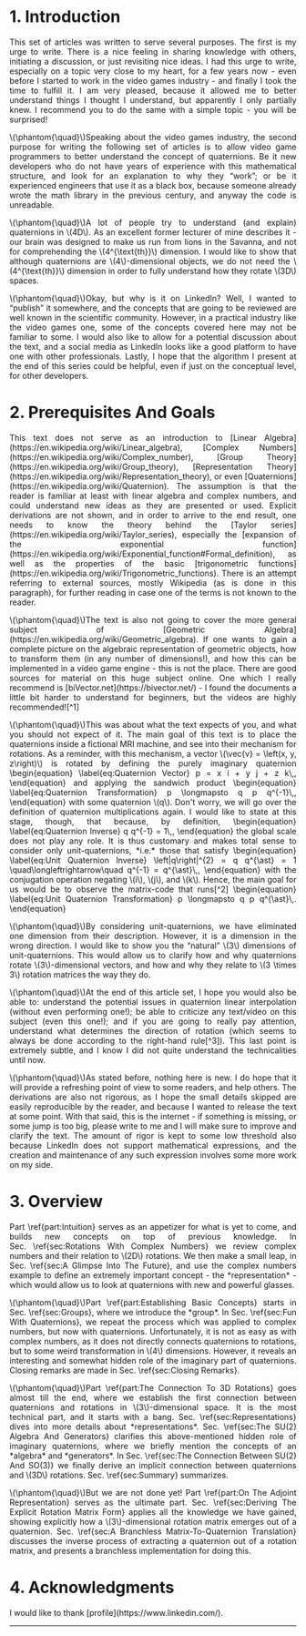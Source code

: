 <script src="load-mathjax.js" async></script>

# 1. Introduction
<div style="display:none">\(\setSection{1}\)</div>

<p align="justify">This set of articles was written to serve several purposes. The first is my urge to write. There is a nice feeling in sharing knowledge with others, initiating a discussion, or just revisiting nice ideas. I had this urge to write, especially on a topic very close to my heart, for a few years now - even before I started to work in the video games industry - and finally I took the time to fulfill it. I am very pleased, because it allowed me to better understand things I thought I understand, but apparently I only partially knew. I recommend you to do the same with a simple topic - you will be surprised!</p>

<p align="justify">\(\phantom{\quad}\)Speaking about the video games industry, the second purpose for writing the following set of articles is to allow video game programmers to better understand the concept of quaternions. Be it new developers who do not have years of experience with this mathematical structure, and look for an explanation to why they &ldquo;work&rdquo;; or be it experienced engineers that use it as a black box, because someone already wrote the math library in the previous century, and anyway the code is unreadable.</p>

<p align="justify">\(\phantom{\quad}\)A lot of people try to understand (and explain) quaternions in \(4D\). As an excellent former lecturer of mine describes it - our brain was designed to make us run from lions in the Savanna, and not for comprehending the \(4^{\text{th}}\) dimension. I would like to show that although quaternions are \(4\)-dimensional objects, we do not need the \(4^{\text{th}}\) dimension in order to fully understand how they rotate \(3D\) spaces.</p>

<p align="justify">\(\phantom{\quad}\)Okay, but why is it on LinkedIn? Well, I wanted to &ldquo;publish&rdquo; it somewhere, and the concepts that are going to be reviewed are well known in the scientific community. However, in a practical industry like the video games one, some of the concepts covered here may not be familiar to some. I would also like to allow for a potential discussion about the text, and a social media as LinkedIn looks like a good platform to have one with other professionals. Lastly, I hope that the algorithm I present at the end of this series could be helpful, even if just on the conceptual level, for other developers.</p>

# 2. Prerequisites And Goals
<div style="display:none">\(\setSection{2}\)</div>

<p align="justify">This text does not serve as an introduction to [Linear Algebra](https://en.wikipedia.org/wiki/Linear_algebra), [Complex Numbers](https://en.wikipedia.org/wiki/Complex_number), [Group Theory](https://en.wikipedia.org/wiki/Group_theory), [Representation Theory](https://en.wikipedia.org/wiki/Representation_theory), or even [Quaternions](https://en.wikipedia.org/wiki/Quaternion). The assumption is that the reader is familiar at least with linear algebra and complex numbers, and could understand new ideas as they are presented or used. Explicit derivations are not shown, and in order to arrive to the end result, one needs to know the theory behind the [Taylor series](https://en.wikipedia.org/wiki/Taylor_series), especially the [expansion of the exponential function](https://en.wikipedia.org/wiki/Exponential_function#Formal_definition), as well as the properties of the basic [trigonometric functions](https://en.wikipedia.org/wiki/Trigonometric_functions). There is an attempt referring to external sources, mostly Wikipedia (as is done in this paragraph), for further reading in case one of the terms is not known to the reader.</p>

<p align="justify">\(\phantom{\quad}\)The text is also not going to cover the more general subject of [Geometric Algebra](https://en.wikipedia.org/wiki/Geometric_algebra). If one wants to gain a complete picture on the algebraic representation of geometric objects, how to transform them (in any number of dimensions!), and how this can be implemented in a video game engine - this is not the place. There are good sources for material on this huge subject online. One which I really recommend is [biVector.net](https://bivector.net/) - I found the documents a little bit harder to understand for beginners, but the videos are highly recommended![^1]</p>

<p align="justify">\(\phantom{\quad}\)This was about what the text expects of you, and what you should not expect of it. The main goal of this text is to place the quaternions inside a fictional MRI machine, and see into their mechanism for rotations. As a reminder, with this mechanism, a vector \(\vec{v} = \left(x, y, z\right)\) is rotated by defining the purely imaginary quaternion
\begin{equation}
	\label{eq:Quaternion Vector}
	p = x i + y j + z k\,,
\end{equation}
and applying the sandwich product
\begin{equation}
	\label{eq:Quaternion Transformation}
	p \longmapsto q p q^{-1}\,,
\end{equation}
with some quaternion \(q\). Don't worry, we will go over the definition of quaternion multiplications again. I would like to state at this stage, though, that because, by definition,
\begin{equation}
	\label{eq:Quaternion Inverse}
	q q^{-1} = 1\,,
\end{equation}
the global scale does not play any role. It is thus customary and makes total sense to consider only unit-quaternions, *i.e.* those that satisfy
\begin{equation}
	\label{eq:Unit Quaternion Inverse}
	\left|q\right|^{2} = q q^{\ast} = 1 \quad\longleftrightarrow\quad q^{-1} = q^{\ast}\,,
\end{equation}
with the conjugation operation negating \(i\), \(j\), and \(k\). Hence, the main goal for us would be to observe the matrix-code that runs[^2]
\begin{equation}
	\label{eq:Unit Quaternion Transformation}
	p \longmapsto q p q^{\ast}\,.
\end{equation}</p>

<p align="justify">\(\phantom{\quad}\)By considering unit-quaternions, we have eliminated one dimension from their description. However, it is a dimension in the wrong direction. I would like to show you the &ldquo;natural&rdquo; \(3\) dimensions of unit-quaternions. This would allow us to clarify how and why quaternions rotate \(3\)-dimensional vectors, and how and why they relate to \(3 \times 3\) rotation matrices the way they do.</p>

<p align="justify">\(\phantom{\quad}\)At the end of this article set, I hope you would also be able to: understand the potential issues in quaternion linear interpolation (without even performing one!); be able to criticize any text/video on this subject (even this one!); and if you are going to really pay attention, understand what determines the direction of rotation (which seems to always be done according to the right-hand rule[^3]). This last point is extremely subtle, and I know I did not quite understand the technicalities until now.</p>

<p align="justify">\(\phantom{\quad}\)As stated before, nothing here is new. I do hope that it will provide a refreshing point of view to some readers, and help others. The derivations are also not rigorous, as I hope the small details skipped are easily reproducible by the reader, and because I wanted to release the text at some point. With that said, this is the internet - if something is missing, or some jump is too big, please write to me and I will make sure to improve and clarify the text. The amount of rigor is kept to some low threshold also because LinkedIn does not support mathematical expressions, and the creation and maintenance of any such expression involves some more work on my side.</p>

# 3. Overview
<div style="display:none">\(\setSection{3}\)</div>

<p align="justify">Part&nbsp;\ref{part:Intuition} serves as an appetizer for what is yet to come, and builds new concepts on top of previous knowledge. In Sec.&nbsp;\ref{sec:Rotations With Complex Numbers} we review complex numbers and their relation to \(2D\) rotations. We then make a small leap, in Sec.&nbsp;\ref{sec:A Glimpse Into The Future}, and use the complex numbers example to define an extremely important concept - the *representation* - which would allow us to look at quaternions with new and powerful glasses.</p>

<p align="justify">\(\phantom{\quad}\)Part&nbsp;\ref{part:Establishing Basic Concepts} starts in Sec.&nbsp;\ref{sec:Groups}, where we introduce the *group*. In Sec.&nbsp;\ref{sec:Fun With Quaternions}, we repeat the process which was applied to complex numbers, but now with quaternions. Unfortunately, it is not as easy as with complex numbers, as it does not directly connects quaternions to rotations, but to some weird transformation in \(4\) dimensions. However, it reveals an interesting and somewhat hidden role of the imaginary part of quaternions. Closing remarks are made in Sec.&nbsp;\ref{sec:Closing Remarks}.</p>

<p align="justify">\(\phantom{\quad}\)Part&nbsp;\ref{part:The Connection To 3D Rotations} goes almost till the end, where we establish the first connection between quaternions and rotations in \(3\)-dimensional space. It is the most technical part, and it starts with a bang. Sec.&nbsp;\ref{sec:Representations} dives into more details about *representations*. Sec.&nbsp;\ref{sec:The SU(2) Algebra And Generators} clarifies this above-mentioned hidden role of imaginary quaternions, where we briefly mention the concepts of an *algebra* and *generators*. In Sec.&nbsp;\ref{sec:The Connection Between SU(2) And SO(3)} we finally derive an implicit connection between quaternions and \(3D\) rotations. Sec.&nbsp;\ref{sec:Summary} summarizes.</p>

<p align="justify">\(\phantom{\quad}\)But we are not done yet! Part&nbsp;\ref{part:On The Adjoint Representation} serves as the ultimate part. Sec.&nbsp;\ref{sec:Deriving The Explicit Rotation Matrix Form} applies all the knowledge we have gained, showing explicitly how a \(3\)-dimensional rotation matrix emerges out of a quaternion. Sec.&nbsp;\ref{sec:A Branchless Matrix-To-Quaternion Translation} discusses the inverse process of extracting a quaternion out of a rotation matrix, and presents a branchless implementation for doing this.</p>

# 4. Acknowledgments
<div style="display:none">\(\setSection{4}\)</div>

<p align="justify">I would like to thank [profile](https://www.linkedin.com/).</p>

---

[^1]: <p align="justify">Please do it after you read this text, as it makes it obsolete in some sense haha</p>
[^2]: <p align="justify">Pun was not intended.</p>
[^3]: <p align="justify">There are claims on the internet that a quaternion with a negative real part performs a rotation according to the left-hand rule, but that is not quite accurate.</p>
